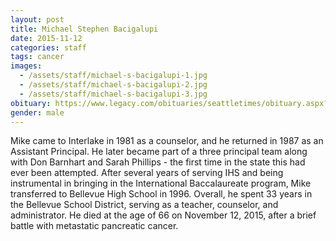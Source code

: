 ```yaml
---
layout: post
title: Michael Stephen Bacigalupi
date: 2015-11-12
categories: staff
tags: cancer
images:
  - /assets/staff/michael-s-bacigalupi-1.jpg
  - /assets/staff/michael-s-bacigalupi-2.jpg
  - /assets/staff/michael-s-bacigalupi-3.jpg
obituary: https://www.legacy.com/obituaries/seattletimes/obituary.aspx?n=michael-stephen-bacigalupi&pid=176608825&
gender: male
---
```

Mike came to Interlake in 1981 as a counselor, and he returned in 1987 as an Assistant Principal.  He later became part of a three principal team along with Don Barnhart and Sarah Phillips - the first time in the state this had ever been attempted.  After several years of serving IHS and being instrumental in bringing in the International Baccalaureate program, Mike transferred to Bellevue High School in 1996.  Overall, he spent 33 years in the Bellevue School District, serving as a teacher, counselor, and administrator.  He died at the age of 66 on November 12, 2015, after a brief battle with metastatic pancreatic cancer.
